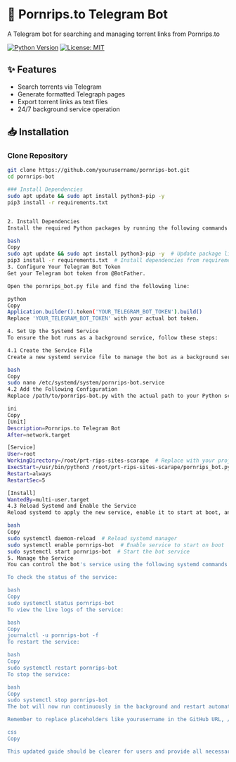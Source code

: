 # 🚀 Pornrips.to Telegram Bot

A Telegram bot for searching and managing torrent links from Pornrips.to

[![Python Version](https://img.shields.io/badge/Python-3.10%2B-blue)](https://www.python.org/)
[![License: MIT](https://img.shields.io/badge/License-MIT-yellow.svg)](https://opensource.org/licenses/MIT)

## ✨ Features
- Search torrents via Telegram
- Generate formatted Telegraph pages
- Export torrent links as text files
- 24/7 background service operation

## 📥 Installation

### Clone Repository
```bash
git clone https://github.com/yourusername/pornrips-bot.git
cd pornrips-bot

### Install Dependencies
sudo apt update && sudo apt install python3-pip -y
pip3 install -r requirements.txt


2. Install Dependencies
Install the required Python packages by running the following commands:

bash
Copy
sudo apt update && sudo apt install python3-pip -y  # Update package list and install pip
pip3 install -r requirements.txt  # Install dependencies from requirements.txt
3. Configure Your Telegram Bot Token
Get your Telegram bot token from @BotFather.

Open the pornrips_bot.py file and find the following line:

python
Copy
Application.builder().token('YOUR_TELEGRAM_BOT_TOKEN').build()
Replace 'YOUR_TELEGRAM_BOT_TOKEN' with your actual bot token.

4. Set Up the Systemd Service
To ensure the bot runs as a background service, follow these steps:

4.1 Create the Service File
Create a new systemd service file to manage the bot as a background service:

bash
Copy
sudo nano /etc/systemd/system/pornrips-bot.service
4.2 Add the Following Configuration
Replace /path/to/pornrips-bot.py with the actual path to your Python script (pornrips_bot.py) and set the correct working directory. For example:

ini
Copy
[Unit]
Description=Pornrips.to Telegram Bot
After=network.target

[Service]
User=root
WorkingDirectory=/root/prt-rips-sites-scarape  # Replace with your project directory
ExecStart=/usr/bin/python3 /root/prt-rips-sites-scarape/pornrips_bot.py  # Path to your Python file
Restart=always
RestartSec=5

[Install]
WantedBy=multi-user.target
4.3 Reload Systemd and Enable the Service
Reload systemd to apply the new service, enable it to start at boot, and start it immediately:

bash
Copy
sudo systemctl daemon-reload  # Reload systemd manager
sudo systemctl enable pornrips-bot  # Enable service to start on boot
sudo systemctl start pornrips-bot  # Start the bot service
5. Manage the Service
You can control the bot's service using the following systemd commands:

To check the status of the service:

bash
Copy
sudo systemctl status pornrips-bot
To view the live logs of the service:

bash
Copy
journalctl -u pornrips-bot -f
To restart the service:

bash
Copy
sudo systemctl restart pornrips-bot
To stop the service:

bash
Copy
sudo systemctl stop pornrips-bot
The bot will now run continuously in the background and restart automatically if it fails or if the VPS reboots.

Remember to replace placeholders like yourusername in the GitHub URL, /path/to/pornrips-bot with the actual path, and YOUR_TELEGRAM_BOT_TOKEN with your real token.

css
Copy

This updated guide should be clearer for users and provide all necessary instructions to install and run the bot on a VPS.

